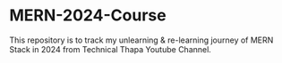 # MERN-2024-Course
This repository is to track my unlearning &amp; re-learning journey of MERN Stack in 2024 from Technical Thapa Youtube Channel.

